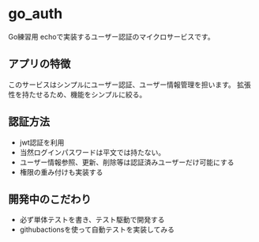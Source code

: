 # go_auth
Go練習用
echoで実装するユーザー認証のマイクロサービスです。

## アプリの特徴
このサービスはシンプルにユーザー認証、ユーザー情報管理を担います。
拡張性を持たせるため、機能をシンプルに絞る。

## 認証方法
- jwt認証を利用
- 当然ログインパスワードは平文では持たない。
- ユーザー情報参照、更新、削除等は認証済みユーザーだけ可能にする
- 権限の重み付けも実装する

## 開発中のこだわり
- 必ず単体テストを書き、テスト駆動で開発する
- githubactionsを使って自動テストを実装してみる
